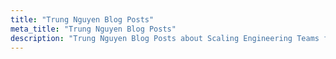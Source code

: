 ```yaml
---
title: "Trung Nguyen Blog Posts"
meta_title: "Trung Nguyen Blog Posts"
description: "Trung Nguyen Blog Posts about Scaling Engineering Teams for Startups, Personal Growth & Systems Thinking and Philosophy"
---
```

